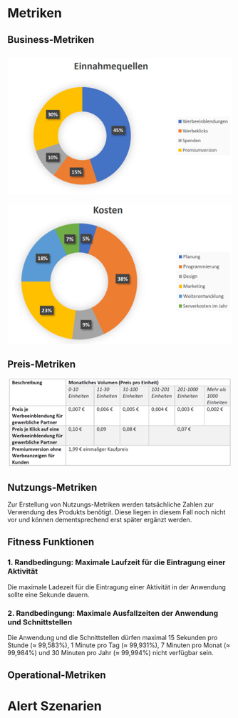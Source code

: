 # Metriken

## Business-Metriken
![Business-Metrik Einnahmequellen](Metriken-Raw/Businessmetriken1.PNG)
---
![Business-Metrik Kosten](Metriken-Raw/Businessmetriken2.PNG)
## Preis-Metriken
![Preismetrik](Metriken-Raw/Preismetrik.PNG)
## Nutzungs-Metriken
Zur Erstellung von Nutzungs-Metriken werden tatsächliche Zahlen zur Verwendung des Produkts benötigt. Diese liegen in diesem Fall noch nicht vor und können dementsprechend erst später ergänzt werden.
## Fitness Funktionen
### 1. Randbedingung: Maximale Laufzeit für die Eintragung einer Aktivität
Die maximale Ladezeit für die Eintragung einer Aktivität in der Anwendung sollte eine Sekunde dauern.
### 2. Randbedingung: Maximale Ausfallzeiten der Anwendung und Schnittstellen
Die Anwendung und die Schnittstellen dürfen maximal 15 Sekunden pro Stunde (≈ 99,583%), 1 Minute pro Tag (≈ 99,931%), 7 Minuten pro Monat (≈ 99,984%) und 30 Minuten pro Jahr (≈ 99,994%) nicht verfügbar sein.
## Operational-Metriken

# Alert Szenarien
